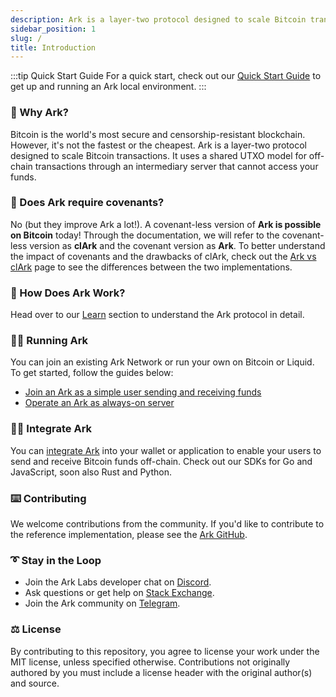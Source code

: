 ```yaml
---
description: Ark is a layer-two protocol designed to scale Bitcoin transactions with a shared UTXO model for cheap, fast and confidential off-chain transactions.
sidebar_position: 1
slug: /
title: Introduction
---
```


:::tip Quick Start Guide
For a quick start, check out our [Quick Start Guide](./quick-start/overview.md) to get up and running an Ark local environment.
:::

### 🤔 Why Ark?

Bitcoin is the world's most secure and censorship-resistant blockchain. However, it's not the fastest or the cheapest. Ark is a layer-two protocol designed to scale Bitcoin transactions. It uses a shared UTXO model for off-chain transactions through an intermediary server that cannot access your funds.

### 🧐 Does Ark require covenants?

No (but they improve Ark a lot!). A covenant-less version of **Ark is possible on Bitcoin** today!
Through the documentation, we will refer to the covenant-less version as **clArk** and the covenant version as **Ark**. To better understand the impact of covenants and the drawbacks of clArk, check out the [Ark vs clArk](./learn/clark) page to see the differences between the two implementations.

### 📜 How Does Ark Work?

Head over to our [Learn](./learn/intro.md) section to understand the Ark protocol in detail.

### 🏃‍♀️ Running Ark

You can join an existing Ark Network or run your own on Bitcoin or Liquid. To get started, follow the guides below:

- [Join an Ark as a simple user sending and receiving funds](./user/intro.md)
- [Operate an Ark as always-on server](./provider/intro.md)

### 👩‍💻 Integrate Ark

You can [integrate Ark](./developers/get-started.md) into your wallet or application to enable your users to send and receive Bitcoin funds off-chain. Check out our SDKs for Go and JavaScript, soon also Rust and Python.

### ⌨️ Contributing

We welcome contributions from the community. If you'd like to contribute to the reference implementation, please see the [Ark GitHub](https://github.com/ark-network/ark).

### ➰ Stay in the Loop

- Join the Ark Labs developer chat on [Discord](https://discord.gg/5XwckYtXAG).
- Ask questions or get help on [Stack Exchange](https://bitcoin.stackexchange.com/questions/tagged/ark).
- Join the Ark community on [Telegram](https://t.me/ark_network_community).

### ⚖️ License

By contributing to this repository, you agree to license your work under the MIT license, unless specified otherwise. Contributions not originally authored by you must include a license header with the original author(s) and source.
